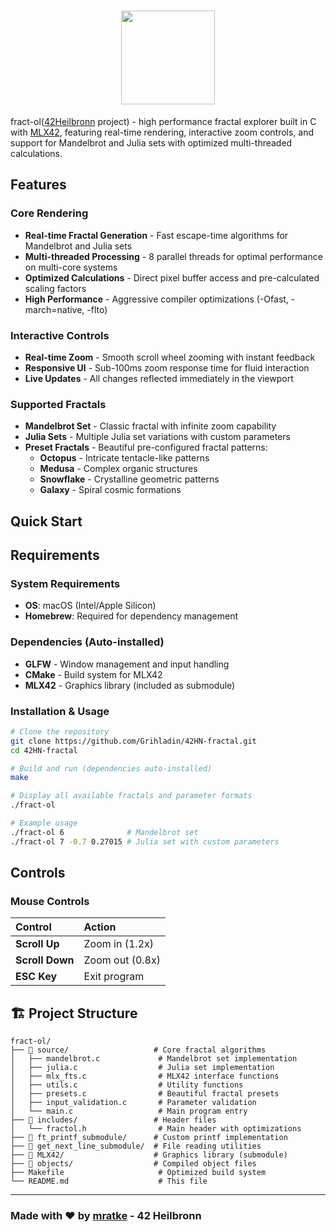 <div align="center">

# <img src="https://github.com/Grihladin/42-project-badges/blob/main/badges/fract-ole.png" width="150" height="150"> 

</div>

fract-ol([42Heilbronn](https://www.42heilbronn.de/en/) project) - high performance fractal explorer built in C with [MLX42](https://github.com/codam-coding-college/MLX42), featuring real-time rendering, interactive zoom controls, and support for Mandelbrot and Julia sets with optimized multi-threaded calculations.

## Features

### Core Rendering
- **Real-time Fractal Generation** - Fast escape-time algorithms for Mandelbrot and Julia sets
- **Multi-threaded Processing** - 8 parallel threads for optimal performance on multi-core systems
- **Optimized Calculations** - Direct pixel buffer access and pre-calculated scaling factors
- **High Performance** - Aggressive compiler optimizations (-Ofast, -march=native, -flto)

### Interactive Controls
- **Real-time Zoom** - Smooth scroll wheel zooming with instant feedback
- **Responsive UI** - Sub-100ms zoom response time for fluid interaction
- **Live Updates** - All changes reflected immediately in the viewport

### Supported Fractals
- **Mandelbrot Set** - Classic fractal with infinite zoom capability
- **Julia Sets** - Multiple Julia set variations with custom parameters
- **Preset Fractals** - Beautiful pre-configured fractal patterns:
  - **Octopus** - Intricate tentacle-like patterns
  - **Medusa** - Complex organic structures  
  - **Snowflake** - Crystalline geometric patterns
  - **Galaxy** - Spiral cosmic formations

## Quick Start

## Requirements

### System Requirements
- **OS**: macOS (Intel/Apple Silicon)
- **Homebrew**: Required for dependency management

### Dependencies (Auto-installed)
- **GLFW** - Window management and input handling
- **CMake** - Build system for MLX42
- **MLX42** - Graphics library (included as submodule)

### Installation & Usage
```bash
# Clone the repository
git clone https://github.com/Grihladin/42HN-fractal.git
cd 42HN-fractal

# Build and run (dependencies auto-installed)
make

# Display all available fractals and parameter formats
./fract-ol

# Example usage
./fract-ol 6              # Mandelbrot set
./fract-ol 7 -0.7 0.27015 # Julia set with custom parameters
```

## Controls

### Mouse Controls
| Control         | Action            |
|:----------------|:------------------|
| **Scroll Up**   | Zoom in (1.2x)    |
| **Scroll Down** | Zoom out (0.8x)   |
| **ESC Key**     | Exit program      |

## 🏗️ Project Structure

```
fract-ol/
├── 📁 source/                   # Core fractal algorithms
│   ├── mandelbrot.c             # Mandelbrot set implementation
│   ├── julia.c                  # Julia set implementation  
│   ├── mlx_fts.c                # MLX42 interface functions
│   ├── utils.c                  # Utility functions
│   ├── presets.c                # Beautiful fractal presets
│   ├── input_validation.c       # Parameter validation
│   └── main.c                   # Main program entry
├── 📁 includes/                 # Header files
│   └── fractol.h                # Main header with optimizations
├── 📁 ft_printf_submodule/      # Custom printf implementation
├── 📁 get_next_line_submodule/  # File reading utilities
├── 📁 MLX42/                    # Graphics library (submodule)
├── 📁 objects/                  # Compiled object files
├── Makefile                     # Optimized build system
└── README.md                    # This file
```

---

### Made with ❤️ by [mratke](https://github.com/Grihladin) - 42 Heilbronn
